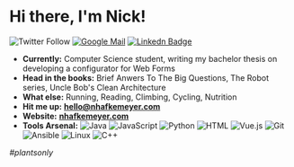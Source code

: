 # Hi there, I'm Nick!


![Twitter Follow](https://img.shields.io/twitter/follow/npie_?color=1DA1F2&label=follow%20%40npie_&logo=Twitter&style=flat-square)
[![Google Mail](https://img.shields.io/badge/-hello@nhafkemeyer.com-c14438?style=flat-square&logo=Gmail&logoColor=white)](mailto:hello@nhafkemeyer.com)
[![Linkedn Badge](https://img.shields.io/badge/-Nick%20Hafkemeyer-0077B5?style=flat-square&logo=Linkedin&logoColor=white)](https://www.linkedin.com/in/nhafkemeyer/)

* **Currently:** Computer Science student, writing my bachelor thesis on developing a configurator for Web Forms
* **Head in the books:** Brief Anwers To The Big Questions, The Robot series, Uncle Bob's Clean Architecture
* **What else:** Running, Reading, Climbing, Cycling, Nutrition
* **Hit me up:** **[hello@nhafkemeyer.com](mailto:hello@nhafkemeyer.com)**
* **Website:** **[nhafkemeyer.com](https://nhafkemeyer.com)**
* **Tools Arsenal:** ![Java](https://img.shields.io/badge/-Java-007396?style=flat-square&logo=Java&logoColor=white)
![JavaScript](https://img.shields.io/badge/-JavaScript-F7DF1E?style=flat-square&logo=Javascript&logoColor=white)
![Python](https://img.shields.io/badge/-Python-3776AB?style=flat-square&logo=Python&logoColor=white)
![HTML](https://img.shields.io/badge/-HTML-E34F26?style=flat-square&logo=HTML5&logoColor=white)
![Vue.js](https://img.shields.io/badge/-Vue.js-4FC08D?style=flat-square&logo=Vue.js&logoColor=white)
![Git](https://img.shields.io/badge/-Git-F05032?style=flat-square&logo=Git&logoColor=white)
![Ansible](https://img.shields.io/badge/-Ansible-EE0000?style=flat-square&logo=Ansible&logoColor=white)
![Linux](https://img.shields.io/badge/-Linux-FCC624?style=flat-square&logo=Linux&logoColor=white)
![C++](https://img.shields.io/badge/-C++-00599C?style=flat-square&logo=C%2B%2B&logoColor=white)

*#plantsonly*

